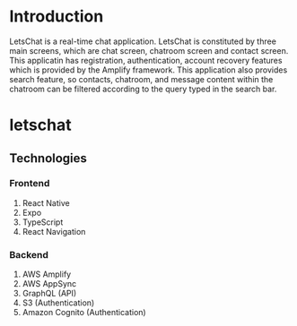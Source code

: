 # Introduction
LetsChat is a real-time chat application. LetsChat is constituted by three main screens, which are chat screen, chatroom screen and contact screen. This applicatin has registration, authentication, account recovery features which is provided by the Amplify framework. This application also provides search feature, so contacts, chatroom, and message content within the chatroom can be filtered according to the query typed in the search bar.

# letschat
## Technologies
### Frontend
1. React Native
2. Expo
3. TypeScript
4. React Navigation

### Backend
1. AWS Amplify
2. AWS AppSync
3. GraphQL (API)
4. S3 (Authentication)
5. Amazon Cognito (Authentication)
